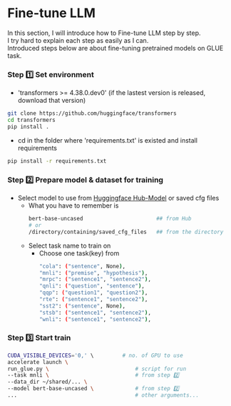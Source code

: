 # Fine-tune LLM
In this section, I will introduce how to Fine-tune LLM step by step.\
I try hard to explain each step as easily as I can.\
Introduced steps below are about fine-tuning pretrained models on GLUE task.

### Step 1️⃣ Set environment
  - 'transformers >= 4.38.0.dev0' (if the lastest version is released, download that version)
  ```bash
  git clone https://github.com/huggingface/transformers
  cd transformers
  pip install .
  ```
  - cd in the folder where 'requirements.txt' is existed and install requirements
  ```bash
  pip install -r requirements.txt
  ```
### Step 2️⃣ Prepare model & dataset for training
  - Select model to use from [Huggingface Hub-Model](https://huggingface.co/models) or saved cfg files
    - What you have to remember is
      ```bash
      bert-base-uncased                       ## from Hub
      # or
      /directory/containing/saved_cfg_files   ## from the directory
      ```
    - Select task name to train on
      - Choose one task(key) from
        ```bash
        "cola": ("sentence", None),
        "mnli": ("premise", "hypothesis"),
        "mrpc": ("sentence1", "sentence2"),
        "qnli": ("question", "sentence"),
        "qqp": ("question1", "question2"),
        "rte": ("sentence1", "sentence2"),
        "sst2": ("sentence", None),
        "stsb": ("sentence1", "sentence2"),
        "wnli": ("sentence1", "sentence2"),
        ```

### Step 3️⃣ Start train
```bash
CUDA_VISIBLE_DEVICES='0,' \         # no. of GPU to use
accelerate launch \ 
run_glue.py \                           # script for run
--task mnli \                           # from step 2️⃣
--data_dir ~/shared/... \
--model bert-base-uncased \             # from step 2️⃣
...                                     # other arguments... 
```
